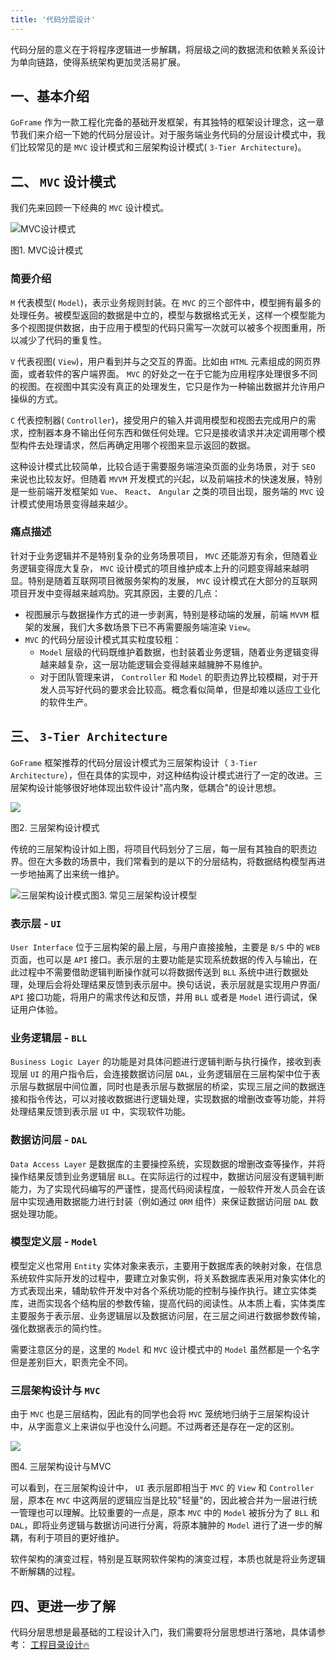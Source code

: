 ```yaml
---
title: '代码分层设计'
---
```


代码分层的意义在于将程序逻辑进一步解耦，将层级之间的数据流和依赖关系设计为单向链路，使得系统架构更加灵活易扩展。

## 一、基本介绍

`GoFrame` 作为一款工程化完备的基础开发框架，有其独特的框架设计理念，这一章节我们来介绍一下她的代码分层设计。对于服务端业务代码的分层设计模式中，我们比较常见的是 `MVC` 设计模式和三层架构设计模式( `3-Tier Architecture`)。

## 二、 `MVC` 设计模式

我们先来回顾一下经典的 `MVC` 设计模式。

![MVC设计模式](/markdown/d90094b0f7ec2edb2220ffc0204a1c2d.png)

图1\. MVC设计模式

### 简要介绍

`M` 代表模型( `Model`)，表示业务规则封装。在 `MVC` 的三个部件中，模型拥有最多的处理任务。被模型返回的数据是中立的，模型与数据格式无关，这样一个模型能为多个视图提供数据，由于应用于模型的代码只需写一次就可以被多个视图重用，所以减少了代码的重复性。

`V` 代表视图( `View`)，用户看到并与之交互的界面。比如由 `HTML` 元素组成的网页界面，或者软件的客户端界面。 `MVC` 的好处之一在于它能为应用程序处理很多不同的视图。在视图中其实没有真正的处理发生，它只是作为一种输出数据并允许用户操纵的方式。

`C` 代表控制器( `Controller`)，接受用户的输入并调用模型和视图去完成用户的需求，控制器本身不输出任何东西和做任何处理。它只是接收请求并决定调用哪个模型构件去处理请求，然后再确定用哪个视图来显示返回的数据。

这种设计模式比较简单，比较合适于需要服务端渲染页面的业务场景，对于 `SEO` 来说也比较友好。但随着 `MVVM` 开发模式的兴起，以及前端技术的快速发展，特别是一些前端开发框架如 `Vue`、 `React`、 `Angular` 之类的项目出现，服务端的 `MVC` 设计模式使用场景变得越来越少。

### 痛点描述

针对于业务逻辑并不是特别复杂的业务场景项目， `MVC` 还能游刃有余，但随着业务逻辑变得庞大复杂， `MVC` 设计模式的项目维护成本上升的问题变得越来越明显。特别是随着互联网项目微服务架构的发展， `MVC` 设计模式在大部分的互联网项目开发中变得越来越鸡肋。究其原因，主要的几点：

- 视图展示与数据操作方式的进一步剥离，特别是移动端的发展，前端 `MVVM` 框架的发展，我们大多数场景下已不再需要服务端渲染 `View`。
- `MVC` 的代码分层设计模式其实粒度较粗：
  - `Model` 层级的代码既维护着数据，也封装着业务逻辑，随着业务逻辑变得越来越复杂，这一层功能逻辑会变得越来越臃肿不易维护。
  - 对于团队管理来讲， `Controller` 和 `Model` 的职责边界比较模糊，对于开发人员写好代码的要求会比较高。概念看似简单，但是却难以适应工业化的软件生产。

## 三、 `3-Tier Architecture`

`GoFrame` 框架推荐的代码分层设计模式为三层架构设计（ `3-Tier Architecture`），但在具体的实现中，对这种结构设计模式进行了一定的改进。三层架构设计能够很好地体现出软件设计"高内聚，低耦合"的设计思想。

![](/markdown/8b93ee429f05737e03dfc58bdfe04905.png)

图2\. 三层架构设计模式

传统的三层架构设计如上图，将项目代码划分了三层，每一层有其独自的职责边界。但在大多数的场景中，我们常看到的是以下的分层结构，将数据结构模型再进一步地抽离了出来统一维护。

![三层架构设计模式](/markdown/fe9aea78ab05dc6db3b34d021a05ee76.png)图3\. 常见三层架构设计模型

### 表示层 \- `UI`

`User Interface` 位于三层构架的最上层，与用户直接接触，主要是 `B/S` 中的 `WEB` 页面，也可以是 `API` 接口。表示层的主要功能是实现系统数据的传入与输出，在此过程中不需要借助逻辑判断操作就可以将数据传送到 `BLL` 系统中进行数据处理，处理后会将处理结果反馈到表示层中。换句话说，表示层就是实现用户界面/ `API` 接口功能，将用户的需求传达和反馈，并用 `BLL` 或者是 `Model` 进行调试，保证用户体验。

### 业务逻辑层 - `BLL`

`Business Logic Layer` 的功能是对具体问题进行逻辑判断与执行操作，接收到表现层 `UI` 的用户指令后，会连接数据访问层 `DAL`，业务逻辑层在三层构架中位于表示层与数据层中间位置，同时也是表示层与数据层的桥梁，实现三层之间的数据连接和指令传达，可以对接收数据进行逻辑处理，实现数据的增删改查等功能，并将处理结果反馈到表示层 `UI` 中，实现软件功能。

### 数据访问层 - `DAL`

`Data Access Layer` 是数据库的主要操控系统，实现数据的增删改查等操作，并将操作结果反馈到业务逻辑层 `BLL`。在实际运行的过程中，数据访问层没有逻辑判断能力，为了实现代码编写的严谨性，提高代码阅读程度，一般软件开发人员会在该层中实现通用数据能力进行封装（例如通过 `ORM` 组件）来保证数据访问层 `DAL` 数据处理功能。

### 模型定义层 - `Model`

模型定义也常用 `Entity` 实体对象来表示，主要用于数据库表的映射对象，在信息系统软件实际开发的过程中，要建立对象实例，将关系数据库表采用对象实体化的方式表现出来，辅助软件开发中对各个系统功能的控制与操作执行。建立实体类库，进而实现各个结构层的参数传输，提高代码的阅读性。从本质上看，实体类库主要服务于表示层、业务逻辑层以及数据访问层，在三层之间进行数据参数传输，强化数据表示的简约性。

需要注意区分的是，这里的 `Model` 和 `MVC` 设计模式中的 `Model` 虽然都是一个名字但是差别巨大，职责完全不同。

### 三层架构设计与 `MVC`

由于 `MVC` 也是三层结构，因此有的同学也会将 `MVC` 笼统地归纳于三层架构设计中，从字面意义上来讲似乎也没什么问题。不过两者还是存在一定的区别。

![](/markdown/2c6cfc087687cca60b1f4d23b78705c4.png)

图4\. 三层架构设计与MVC

可以看到，在三层架构设计中， `UI` 表示层即相当于 `MVC` 的 `View` 和 `Controller` 层，原本在 `MVC` 中这两层的逻辑应当是比较"轻量"的，因此被合并为一层进行统一管理也可以理解。比较重要的一点是，原本 `MVC` 中的 `Model` 被拆分为了 `BLL` 和 `DAL`，即将业务逻辑与数据访问进行分离，将原本臃肿的 `Model` 进行了进一步的解耦，有利于项目的更好维护。

软件架构的演变过程，特别是互联网软件架构的演变过程，本质也就是将业务逻辑不断解耦的过程。

## 四、更进一步了解

代码分层思想是最基础的工程设计入门，我们需要将分层思想进行落地，具体请参考： [工程目录设计🔥](/docs/框架设计/工程开发设计/工程目录设计)
